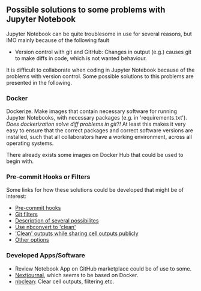 ## Possible solutions to some problems with Jupyter Notebook

Jupyter Notebook can be quite troublesome in use for several reasons, but IMO mainly because of the following fault

- Version control with git and GitHub: Changes in output (e.g.) causes git to make diffs in code, which is not wanted behaviour. 

It is difficult to collaborate when coding in Jupyter Notebook because of the problems with version control. Some possible solutions to this problems are presented in the following.  

### Docker

Dockerize. Make images that contain necessary software for running Jupyter Notebooks, with necessary packages (e.g. in 'requirements.txt'). *Does dockerization solve diff problems in git?!* At least this makes it very easy to ensure that the correct packages and correct software versions are installed, such that all collaborators have a working environment, across all operating systems.

There already exists some images on Docker Hub that could be used to begin with. 


### Pre-commit Hooks or Filters

Some links for how these solutions could be developed that might be of interest:

- [Pre-commit hooks](https://jamesfolberth.org/articles/2017/08/07/git-commit-hook-for-jupyter-notebooks/)
- [Git filters](https://pascalbugnion.net/blog/ipython-notebooks-and-git.html)
- [Description of several possibilites](http://timstaley.co.uk/posts/making-git-and-jupyter-notebooks-play-nice/)
- [Use nbconvert to 'clean'](https://tillahoffmann.github.io/2017/04/17/versioning-jupyter-notebooks-with-git.html)
- ['Clean' outputs while sharing cell outputs publicly](https://mg.readthedocs.io/git-jupyter.html)
- [Other options](https://nbsphinx.readthedocs.io/en/latest/usage.html#Using-Notebooks-with-Git)


### Developed Apps/Software

- Review Notebook App on GitHub marketplace could be of use to some. 
- [Nextjournal](https://nextjournal.com/), which seems to be based on Docker.
- [nbclean](https://github.com/choldgraf/nbclean): Clear cell outputs, filtering.etc. 
